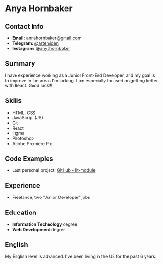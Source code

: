 # Anya Hornbaker

## Contact Info
- **Email:** [annahornbaker@gmail.com](mailto:annahornbaker@gmail.com)
- **Telegram:** [@artemiden](https://t.me/artemiden)
- **Instagram:** [@anyahornbaker](https://www.instagram.com/anyahornbaker)

## Summary
I have experience working as a Junior Front-End Developer, and my goal is to improve in the areas I'm lacking. I am especially focused on getting better with React. Good luck!!!

## Skills
- HTML, CSS
- JavaScript (JS)
- Git
- React
- Figma
- Photoshop
- Adobe Premiere Pro

## Code Examples
- Last personal project: [GitHub - lit-module](https://github.com/anyahb/lit-module)

## Experience
- Freelance, two "Junior Developer" jobs

## Education
- **Information Technology** degree
- **Web Development** degree

## English
My English level is advanced. I've been living in the US for the past 6 years.
